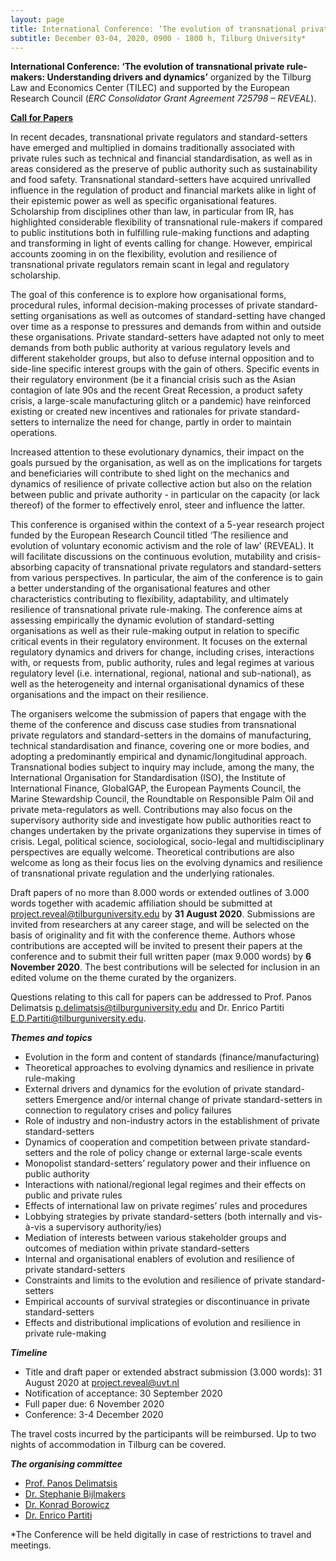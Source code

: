 ```yaml
---
layout: page
title: International Conference: ‘The evolution of transnational private rule-makers: Understanding drivers and dynamics’
subtitle: December 03-04, 2020, 0900 - 1800 h, Tilburg University*
---
```

**International Conference: ‘The evolution of transnational private rule-makers: Understanding drivers and dynamics’** organized by the Tilburg Law and Economics Center (TILEC) and supported by the European Research Council (*ERC Consolidator Grant Agreement 725798 – REVEAL*).

[**Call for Papers**](https://www.tilburguniversity.edu/sites/default/files/download/ERC%20Conference%20CfP%200705.pdf)

In recent decades, transnational private regulators and standard-setters have emerged and multiplied in domains traditionally associated with private rules such as technical and financial standardisation, as well as in areas considered as the preserve of public authority such as sustainability and food safety. Transnational standard-setters have acquired unrivalled influence in the regulation of product and financial markets alike in light of their epistemic power as well as specific organisational features. Scholarship from disciplines other than law, in particular from IR, has highlighted considerable flexibility of transnational rule-makers if compared to public institutions both in fulfilling rule-making functions and adapting and transforming in light of events calling for change. However, empirical accounts zooming in on the flexibility, evolution and resilience of transnational private regulators remain scant in legal and regulatory scholarship.

The goal of this conference is to explore how organisational forms, procedural rules, informal decision-making processes of private standard-setting organisations as well as outcomes of standard-setting have changed over time as a response to pressures and demands from within and outside these organisations. Private standard-setters have adapted not only to meet demands from both public authority at various regulatory levels and different stakeholder groups, but also to defuse internal opposition and to side-line specific interest groups with the gain of others. Specific events in their regulatory environment (be it a financial crisis such as the Asian contagion of late 90s and the recent Great Recession, a product safety crisis, a large-scale manufacturing glitch or a pandemic) have reinforced existing or created new incentives and rationales for private standard- setters to internalize the need for change, partly in order to maintain operations.

Increased attention to these evolutionary dynamics, their impact on the goals pursued by the organisation, as well as on the implications for targets and beneficiaries will contribute to shed light on the mechanics and dynamics of resilience of private collective action but also on the relation between public and private authority - in particular on the capacity (or lack thereof) of the former to effectively enrol, steer and influence the latter.

This conference is organised within the context of a 5-year research project funded by the European Research Council titled ‘The resilience and evolution of voluntary economic activism and the role of law’ (REVEAL). It will facilitate discussions on the continuous evolution, mutability and crisis- absorbing capacity of transnational private regulators and standard-setters from various perspectives. In particular, the aim of the conference is to gain a better understanding of the organisational features and other characteristics contributing to flexibility, adaptability, and ultimately resilience of transnational private rule-making. The conference aims at assessing empirically the dynamic evolution of standard-setting organisations as well as their rule-making output in relation to specific critical events in their regulatory environment. It focuses on the external regulatory dynamics and drivers for change, including crises, interactions with, or requests from, public authority, rules and legal regimes at various regulatory level (i.e. international, regional, national and sub-national), as well as the heterogeneity and internal organisational dynamics of these organisations and the impact on their resilience.

The organisers welcome the submission of papers that engage with the theme of the conference and discuss case studies from transnational private regulators and standard-setters in the domains of manufacturing, technical standardisation and finance, covering one or more bodies, and adopting a predominantly empirical and dynamic/longitudinal approach. Transnational bodies subject to inquiry may include, among the many, the International Organisation for Standardisation (ISO), the Institute of International Finance, GlobalGAP, the European Payments Council, the Marine Stewardship Council, the Roundtable on Responsible Palm Oil and private meta-regulators as well. Contributions may also focus on the supervisory authority side and investigate how public authorities react to changes undertaken by the private organizations they supervise in times of crisis. Legal, political science, sociological, socio-legal and multidisciplinary perspectives are equally welcome. Theoretical contributions are also welcome as long as their focus lies on the evolving dynamics and resilience of transnational private regulation and the underlying rationales.

Draft papers of no more than 8.000 words or extended outlines of 3.000 words together with academic affiliation should be submitted at project.reveal@tilburguniversity.edu by **31 August 2020**. Submissions are invited from researchers at any career stage, and will be selected on the basis of originality and fit with the conference theme. Authors whose contributions are accepted will be invited to present their papers at the conference and to submit their full written paper (max 9.000 words) by **6 November 2020**. The best contributions will be selected for inclusion in an edited volume on the theme curated by the organizers.

Questions relating to this call for papers can be addressed to Prof. Panos Delimatsis [p.delimatsis@tilburguniversity.edu](p.delimatsis@tilburguniversity.edu) and Dr. Enrico Partiti [E.D.Partiti@tilburguniversity.edu](E.D.Partiti@tilburguniversity.edu).

***Themes and topics***
+ Evolution in the form and content of standards (finance/manufacturing)
+ Theoretical approaches to evolving dynamics and resilience in private rule-making
+ External drivers and dynamics for the evolution of private standard-setters
Emergence and/or internal change of private standard-setters in connection to regulatory crises and policy failures
+ Role of industry and non-industry actors in the establishment of private standard-setters
+ Dynamics of cooperation and competition between private standard-setters and the role of policy change or external large-scale events
+ Monopolist standard-setters’ regulatory power and their influence on public authority
+ Interactions with national/regional legal regimes and their effects on public and private rules
+ Effects of international law on private regimes’ rules and procedures
+ Lobbying strategies by private standard-setters (both internally and vis-à-vis a supervisory authority/ies)
+ Mediation of interests between various stakeholder groups and outcomes of mediation within private standard-setters
+ Internal and organisational enablers of evolution and resilience of private standard-setters
+ Constraints and limits to the evolution and resilience of private standard-setters
+ Empirical accounts of survival strategies or discontinuance in private standard-setters
+ Effects and distributional implications of evolution and resilience in private rule-making

***Timeline***
+ Title and draft paper or extended abstract submission (3.000 words): 31 August 2020 at project.reveal@uvt.nl
+ Notification of acceptance: 30 September 2020
+ Full paper due: 6 November 2020
+ Conference: 3-4 December 2020

The travel costs incurred by the participants will be reimbursed. Up to two nights of accommodation in Tilburg can be covered.

***The organising committee***
+ [Prof. Panos Delimatsis](https://research.tilburguniversity.edu/en/persons/panagiotis-delimatsis)
+ [Dr. Stephanie Bijlmakers](https://research.tilburguniversity.edu/en/persons/stephanie-bijlmakers)
+ [Dr. Konrad Borowicz](https://research.tilburguniversity.edu/en/persons/maciej-borowicz)
+ [Dr. Enrico Partiti](https://research.tilburguniversity.edu/en/persons/enrico-partiti)

*The Conference will be held digitally in case of restrictions to travel and meetings.
